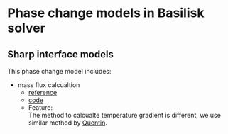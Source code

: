 # Phase change models in Basilisk solver #

## Sharp interface models
This phase change model includes:  
- mass flux calcualtion  
    - [reference](https://github.com/GabrielGLK/thesis-cases/blob/master/reference-papers/phase-change/mass-transfer-model/sharp-interface-model/simpified-sharp-model/Sun%20%E7%AD%89%E3%80%82%20-%202012%20-%20Development%20of%20a%20vapor%E2%80%93liquid%20phase%20change%20model%20f.pdf)
    - [code](https://github.com/GabrielGLK/phase-change/blob/master/phase-change/phase_change_models/sharp-interface-model/film-boiling/phase_change_code/phase-change.h#L143)
    - Feature:  
The method to calcualte temperature gradient is different, we use similar method by [Quentin](http://basilisk.fr/sandbox/qmagdelaine/phase_change/elementary_body.h).